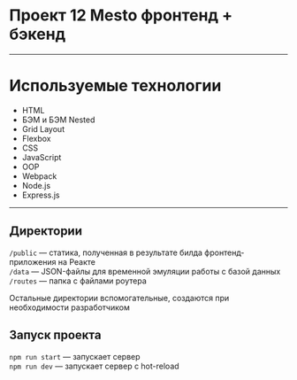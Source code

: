 # Проект 12 Mesto фронтенд + бэкенд

****
# Используемые технологии
* HTML
* БЭМ и БЭМ Nested
* Grid Layout
* Flexbox
* CSS
* JavaScript
* OOP
* Webpack
* Node.js
* Express.js
****

## Директории

`/public` — статика, полученная в результате билда фронтенд-приложения на Реакте  
`/data` — JSON-файлы для временной эмуляции работы с базой данных  
`/routes` — папка с файлами роутера  
  
Остальные директории вспомогательные, создаются при необходимости разработчиком

## Запуск проекта

`npm run start` — запускает сервер   
`npm run dev` — запускает сервер с hot-reload
